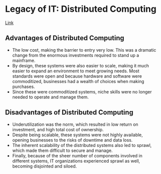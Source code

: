 # Legacy of IT: Distributed Computing

[Link](https://www.youtube.com/watch?v=t03D5eQkJ6A)

## Advantages of Distributed Computing

- The low cost, making the barrier to entry very low. This was a dramatic change from the enormous investments required to stand up a mainframe.
- By design, these systems were also easier to scale, making it much easier to expand an environment to meet growing needs. Most standards were open and because hardware and software were commoditized, businesses had a wealth of choices when making purchases.
- Since these were commoditized systems, niche skills were no longer needed to operate and manage them.

## Disadvantages of Distributed Computing

- Underutilization was the norm, which resulted in low return on investment, and high total cost of ownership.
- Despite being scalable, these systems were not highly available, opening businesses to the risks of downtime and data loss.
- The inherent scalability of the distributed systems also led to sprawl, which made them difficult to secure and manage.
- Finally, because of the sheer number of components involved in different systems, IT organizations experienced sprawl as well, becoming disjointed and siloed.

